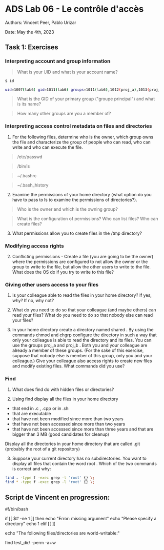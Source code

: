 # ADS Lab 06 - Le contrôle d'accès

Authors: Vincent Peer, Pablo Urizar

Date: May the 4th, 2023

## Task 1: Exercises

### Interpreting account and group information 
> What is your UID and what is your account name?
```sh
$ id

uid=1007(lab6) gid=1011(lab6) groups=1011(lab6),1012(proj_a),1013(proj_b)
```

> What is the GID of your primary group ("groupe principal") and what is its
name? 


> How many other groups are you a member of?


### Interpreting access control metadata on files and directories

1. For the following files, determine who is the owner, which group owns the file
and characterize the group of people who can read, who can write and who can
execute the file.

> /etc/passwd

> /bin/ls

> ~/.bashrc

> ~/.bash_history


2. Examine the permissions of your home directory (what option do you have to pass
to ls to examine the permissions of directories?).

> Who is the owner and which is the owning group?

> What is the configuration of permissions? Who can list files? Who can create files?


3. What permissions allow you to create files in the /tmp directory?


### Modifying access rights

2. Conflicting permissions - Create a file (you are going to be the owner) where
the permissions are configured to not allow the owner or the group to write to the file, but allow the other users to write to the file. What does the OS do if you try to write to this file?

### Giving other users access to your files

1. Is your colleague able to read the files in your home directory? If yes, why?
If no, why not?

2. What do you need to do so that your colleague (and maybe others) can read your
files? What do you need to do so that nobody else can read your files?

3. In your home directory create a directory named shared . By using the commands chmod and chgrp configure the directory in such a way that only your colleague is able to read the directory and its files. You can use the groups proj_a and proj_b . Both you and your colleague are already a member of these
groups. (For the sake of this exercise, suppose that nobody else is member of this group, only you and your colleague.) Give your colleague also access rights to create new files and modify existing files. What commands did you use?


### Find

1. What does find do with hidden files or directories?

2. Using find display all the files in your home directory
- that end in .c , .cpp or in .sh
- that are executable
- that have not been modified since more than two years
- that have not been accessed since more than two years
- that have not been accessed since more than three years and that are bigger than 3 MB (good candidates for cleanup)

Display all the directories in your home directory that are called .git (probably the root of a git repository)

3. Suppose your current directory has no subdirectories. You want to display all files that contain the word root . Which of the two commands is correct and why:
```sh
find . -type f -exec grep -l 'root' {} \;
find * -type f -exec grep -l 'root' {} \;
```



## Script de Vincent en progression:
#!/bin/bash

if [[ $# -ne 1 ]]
then
        echo "Error: missing argument"
        echo "Please specify a directory"
        echo  1
elif [[  ]]


echo "The following files/directories are world-writable:"


find test_dir/ -perm -a+w
